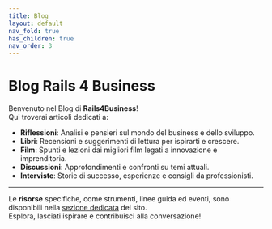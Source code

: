 ```yaml
---
title: Blog
layout: default
nav_fold: true 
has_children: true
nav_order: 3
---
```


# Blog Rails 4 Business

Benvenuto nel Blog di **Rails4Business**!  
Qui troverai articoli dedicati a:

- **Riflessioni**: Analisi e pensieri sul mondo del business e dello sviluppo.
- **Libri**: Recensioni e suggerimenti di lettura per ispirarti e crescere.
- **Film**: Spunti e lezioni dai migliori film legati a innovazione e imprenditoria.
- **Discussioni**: Approfondimenti e confronti su temi attuali.
- **Interviste**: Storie di successo, esperienze e consigli da professionisti.

---

Le **risorse** specifiche, come strumenti, linee guida ed eventi, sono disponibili nella [sezione dedicata](#) del sito.  
Esplora, lasciati ispirare e contribuisci alla conversazione!

